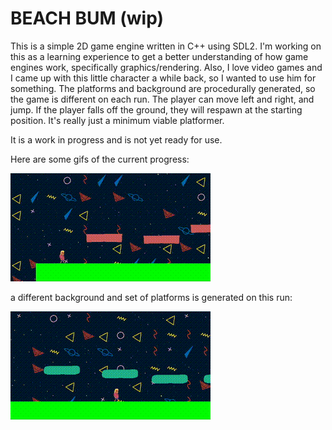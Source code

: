 # BEACH BUM (wip)
This is a simple 2D game engine written in C++ using SDL2. 
I'm working on this as a learning experience to get a better understanding of how game engines work, specifically graphics/rendering. 
Also, I love video games and I came up with this little character a while back, so I wanted to use him for something.
The platforms and background are procedurally generated, so the game is different on each run. The player can move left and right,
and jump. If the player falls off the ground, they will respawn at the starting position. It's really just a minimum viable platformer.

It is a work in progress and is not yet ready for use.

Here are some gifs of the current progress: 

![Beach Bum Example Gif](assets/bb_example.gif)

a different background and set of platforms is generated on this run:

![Beach Bum Example Gif 2](assets/bb_example_2.gif)